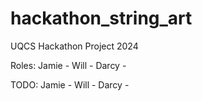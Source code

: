 # hackathon_string_art
UQCS Hackathon Project 2024

Roles:
Jamie - 
Will - 
Darcy -

TODO:
Jamie - 
Will - 
Darcy - 
